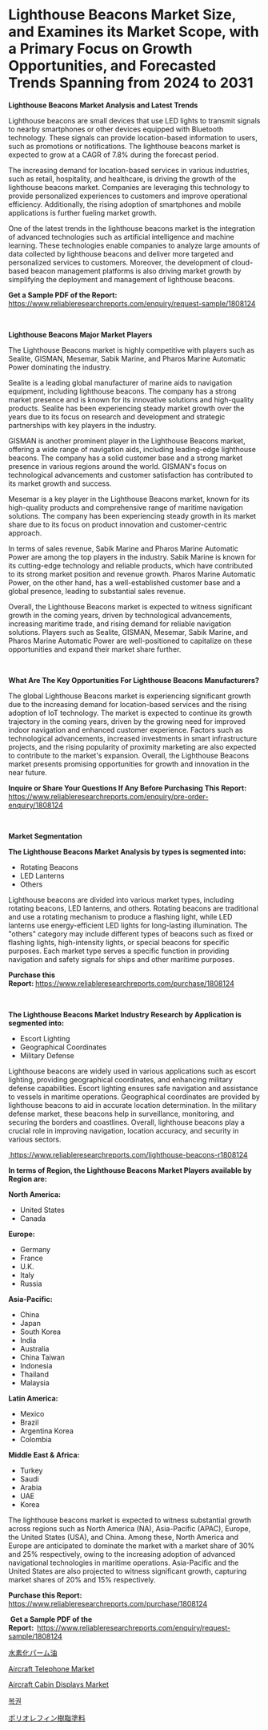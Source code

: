 <p><h1>Lighthouse Beacons Market Size, and Examines its Market Scope, with a Primary Focus on Growth Opportunities, and Forecasted Trends Spanning from 2024 to 2031</h1></p><p><strong>Lighthouse Beacons Market Analysis and Latest Trends</strong></p>
<p><p>Lighthouse beacons are small devices that use LED lights to transmit signals to nearby smartphones or other devices equipped with Bluetooth technology. These signals can provide location-based information to users, such as promotions or notifications. The lighthouse beacons market is expected to grow at a CAGR of 7.8% during the forecast period.</p><p>The increasing demand for location-based services in various industries, such as retail, hospitality, and healthcare, is driving the growth of the lighthouse beacons market. Companies are leveraging this technology to provide personalized experiences to customers and improve operational efficiency. Additionally, the rising adoption of smartphones and mobile applications is further fueling market growth.</p><p>One of the latest trends in the lighthouse beacons market is the integration of advanced technologies such as artificial intelligence and machine learning. These technologies enable companies to analyze large amounts of data collected by lighthouse beacons and deliver more targeted and personalized services to customers. Moreover, the development of cloud-based beacon management platforms is also driving market growth by simplifying the deployment and management of lighthouse beacons.</p></p>
<p><strong>Get a Sample PDF of the Report:&nbsp;</strong> <a href="https://www.reliableresearchreports.com/enquiry/request-sample/1808124">https://www.reliableresearchreports.com/enquiry/request-sample/1808124</a></p>
<p>&nbsp;</p>
<p><strong>Lighthouse Beacons Major Market Players</strong></p>
<p><p>The Lighthouse Beacons market is highly competitive with players such as Sealite, GISMAN, Mesemar, Sabik Marine, and Pharos Marine Automatic Power dominating the industry. </p><p>Sealite is a leading global manufacturer of marine aids to navigation equipment, including lighthouse beacons. The company has a strong market presence and is known for its innovative solutions and high-quality products. Sealite has been experiencing steady market growth over the years due to its focus on research and development and strategic partnerships with key players in the industry.</p><p>GISMAN is another prominent player in the Lighthouse Beacons market, offering a wide range of navigation aids, including leading-edge lighthouse beacons. The company has a solid customer base and a strong market presence in various regions around the world. GISMAN's focus on technological advancements and customer satisfaction has contributed to its market growth and success.</p><p>Mesemar is a key player in the Lighthouse Beacons market, known for its high-quality products and comprehensive range of maritime navigation solutions. The company has been experiencing steady growth in its market share due to its focus on product innovation and customer-centric approach.</p><p>In terms of sales revenue, Sabik Marine and Pharos Marine Automatic Power are among the top players in the industry. Sabik Marine is known for its cutting-edge technology and reliable products, which have contributed to its strong market position and revenue growth. Pharos Marine Automatic Power, on the other hand, has a well-established customer base and a global presence, leading to substantial sales revenue.</p><p>Overall, the Lighthouse Beacons market is expected to witness significant growth in the coming years, driven by technological advancements, increasing maritime trade, and rising demand for reliable navigation solutions. Players such as Sealite, GISMAN, Mesemar, Sabik Marine, and Pharos Marine Automatic Power are well-positioned to capitalize on these opportunities and expand their market share further.</p></p>
<p>&nbsp;</p>
<p><strong>What Are The Key Opportunities For Lighthouse Beacons Manufacturers?</strong></p>
<p><p>The global Lighthouse Beacons market is experiencing significant growth due to the increasing demand for location-based services and the rising adoption of IoT technology. The market is expected to continue its growth trajectory in the coming years, driven by the growing need for improved indoor navigation and enhanced customer experience. Factors such as technological advancements, increased investments in smart infrastructure projects, and the rising popularity of proximity marketing are also expected to contribute to the market's expansion. Overall, the Lighthouse Beacons market presents promising opportunities for growth and innovation in the near future.</p></p>
<p><strong>Inquire or Share Your Questions If Any Before Purchasing This Report:</strong> <a href="https://www.reliableresearchreports.com/enquiry/pre-order-enquiry/1808124">https://www.reliableresearchreports.com/enquiry/pre-order-enquiry/1808124</a></p>
<p>&nbsp;</p>
<p><strong>Market Segmentation</strong></p>
<p><strong>The Lighthouse Beacons Market Analysis by types is segmented into:</strong></p>
<p><ul><li>Rotating Beacons</li><li>LED Lanterns</li><li>Others</li></ul></p>
<p><p>Lighthouse beacons are divided into various market types, including rotating beacons, LED lanterns, and others. Rotating beacons are traditional and use a rotating mechanism to produce a flashing light, while LED lanterns use energy-efficient LED lights for long-lasting illumination. The "others" category may include different types of beacons such as fixed or flashing lights, high-intensity lights, or special beacons for specific purposes. Each market type serves a specific function in providing navigation and safety signals for ships and other maritime purposes.</p></p>
<p><strong>Purchase this Report:&nbsp;</strong><a href="https://www.reliableresearchreports.com/purchase/1808124">https://www.reliableresearchreports.com/purchase/1808124</a></p>
<p>&nbsp;</p>
<p><strong>The Lighthouse Beacons Market Industry Research by Application is segmented into:</strong></p>
<p><ul><li>Escort Lighting</li><li>Geographical Coordinates</li><li>Military Defense</li></ul></p>
<p><p>Lighthouse beacons are widely used in various applications such as escort lighting, providing geographical coordinates, and enhancing military defense capabilities. Escort lighting ensures safe navigation and assistance to vessels in maritime operations. Geographical coordinates are provided by lighthouse beacons to aid in accurate location determination. In the military defense market, these beacons help in surveillance, monitoring, and securing the borders and coastlines. Overall, lighthouse beacons play a crucial role in improving navigation, location accuracy, and security in various sectors.</p></p>
<p><a href="https://www.reliableresearchreports.com/lighthouse-beacons-r1808124">&nbsp;https://www.reliableresearchreports.com/lighthouse-beacons-r1808124</a></p>
<p><strong>In terms of Region, the Lighthouse Beacons Market Players available by Region are:</strong></p>
<p>
    <p> <strong> North America: </strong>
        <ul>
            <li>United States</li>
            <li>Canada</li>
        </ul>
        </p> 
    <p> <strong> Europe: </strong>
        <ul>
            <li>Germany</li>
            <li>France</li>
            <li>U.K.</li>
            <li>Italy</li>
            <li>Russia</li>
        </ul>
        </p> 
    <p> <strong> Asia-Pacific: </strong>
        <ul>
            <li>China</li>
            <li>Japan</li>
            <li>South Korea</li>
            <li>India</li>
            <li>Australia</li>
            <li>China Taiwan</li>
            <li>Indonesia</li>
            <li>Thailand</li>
            <li>Malaysia</li>
        </ul>
        </p> 
    <p> <strong> Latin America: </strong>
        <ul>
            <li>Mexico</li>
            <li>Brazil</li>
            <li>Argentina Korea</li>
            <li>Colombia</li>
        </ul>
        </p> 
    <p> <strong> Middle East & Africa: </strong>
        <ul>
            <li>Turkey</li>
            <li>Saudi</li>
            <li>Arabia</li>
            <li>UAE</li>
            <li>Korea</li>
        </ul>
    </p>
    </p>
<p><p>The lighthouse beacons market is expected to witness substantial growth across regions such as North America (NA), Asia-Pacific (APAC), Europe, the United States (USA), and China. Among these, North America and Europe are anticipated to dominate the market with a market share of 30% and 25% respectively, owing to the increasing adoption of advanced navigational technologies in maritime operations. Asia-Pacific and the United States are also projected to witness significant growth, capturing market shares of 20% and 15% respectively.</p></p>
<p><strong>Purchase this Report: </strong><a href="https://www.reliableresearchreports.com/purchase/1808124">https://www.reliableresearchreports.com/purchase/1808124</a></p>
<p>&nbsp;<strong>Get a Sample PDF of the Report:&nbsp;&nbsp;</strong><a href="https://www.reliableresearchreports.com/enquiry/request-sample/1808124">https://www.reliableresearchreports.com/enquiry/request-sample/1808124</a></p>
<p><strong></strong></p>
<p><p><a href="https://github.com/AaronVargas43/Market-Research-Report-List-2/blob/main/1295994157090.md">水素化パーム油</a></p><p><a href="https://github.com/pennyaldbrittonh658/Market-Research-Report-List-1/blob/main/aircraft-telephone-market.md">Aircraft Telephone Market</a></p><p><a href="https://github.com/dmmanir420/Market-Research-Report-List-1/blob/main/aircraft-cabin-displays-market.md">Aircraft Cabin Displays Market</a></p><p><a href="https://github.com/brendon65677/Market-Research-Report-List-1/blob/main/2831389168323.md">복권</a></p><p><a href="https://github.com/CloydAbbott2023/Market-Research-Report-List-2/blob/main/7461089157091.md">ポリオレフィン樹脂塗料</a></p></p>